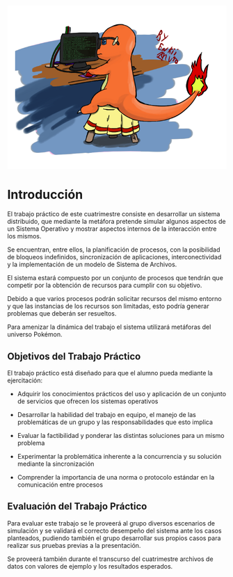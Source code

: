 ![char *mander](/assets/image03.png)

# Introducción

El trabajo práctico de este cuatrimestre consiste en desarrollar un sistema distribuido, que mediante la metáfora pretende simular algunos aspectos de un Sistema Operativo y mostrar aspectos internos de la interacción entre los mismos.

Se encuentran, entre ellos, la planificación de procesos, con la posibilidad de bloqueos indefinidos, sincronización de aplicaciones, interconectividad y la implementación de un modelo de Sistema de Archivos.

El sistema estará compuesto por un conjunto de procesos que tendrán que competir por la obtención de recursos para cumplir con su objetivo.

Debido a que varios procesos podrán solicitar recursos del mismo entorno y que las instancias de los recursos son limitadas, esto podría generar problemas que deberán ser resueltos.

Para amenizar la dinámica del trabajo el sistema utilizará metáforas del universo Pokémon.

## Objetivos del Trabajo Práctico

El trabajo práctico está diseñado para que el alumno pueda mediante la ejercitación:
- Adquirir los conocimientos prácticos del uso y aplicación de un conjunto de servicios que ofrecen los sistemas operativos

- Desarrollar la habilidad del trabajo en equipo, el manejo de las problemáticas de un grupo y las responsabilidades que esto implica

- Evaluar la factibilidad y ponderar las distintas soluciones para un mismo problema

- Experimentar la problemática inherente a la concurrencia y su solución mediante la sincronización

- Comprender la importancia de una norma o protocolo estándar en la comunicación entre procesos

## Evaluación del Trabajo Práctico

Para evaluar este trabajo se le proveerá al grupo diversos escenarios de simulación y se validará el correcto desempeño del sistema ante los casos planteados, pudiendo también el grupo desarrollar sus propios casos para realizar sus pruebas previas a la presentación.

Se proveerá también durante el transcurso del cuatrimestre archivos de datos con valores de ejemplo y los resultados esperados.